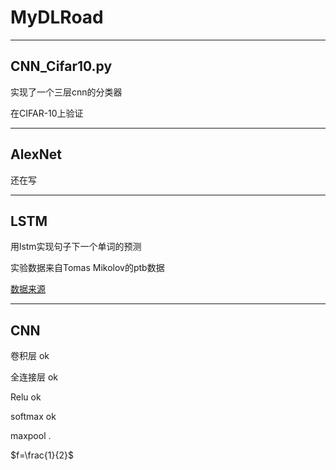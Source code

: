 # MyDLRoad

---

## CNN_Cifar10.py

实现了一个三层cnn的分类器

在CIFAR-10上验证

---

## AlexNet

还在写

---

## LSTM

用lstm实现句子下一个单词的预测

实验数据来自Tomas Mikolov的ptb数据

[数据来源](http://www.fit.vutbr.cz/~imikolov/rnnlm/)

---

## CNN
卷积层 ok

全连接层 ok

Relu ok

softmax ok

maxpool  .

$f=\frac{1}{2}$